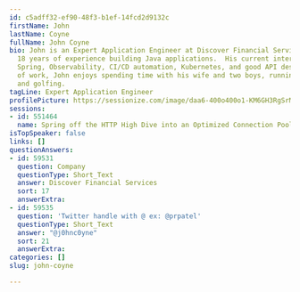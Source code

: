```yaml
---
id: c5adff32-ef90-48f3-b1ef-14fcd2d9132c
firstName: John
lastName: Coyne
fullName: John Coyne
bio: John is an Expert Application Engineer at Discover Financial Services with over
  18 years of experience building Java applications.  His current interests include
  Spring, Observability, CI/CD automation, Kubernetes, and good API design. Outside
  of work, John enjoys spending time with his wife and two boys, running, biking,
  and golfing.
tagLine: Expert Application Engineer
profilePicture: https://sessionize.com/image/daa6-400o400o1-KM6GH3RgSrM9MK5jgUJxpj.jpg
sessions:
- id: 551464
  name: Spring off the HTTP High Dive into an Optimized Connection Pool
isTopSpeaker: false
links: []
questionAnswers:
- id: 59531
  question: Company
  questionType: Short_Text
  answer: Discover Financial Services
  sort: 17
  answerExtra: 
- id: 59535
  question: 'Twitter handle with @ ex: @prpatel'
  questionType: Short_Text
  answer: "@j0hnc0yne"
  sort: 21
  answerExtra: 
categories: []
slug: john-coyne

---
```

